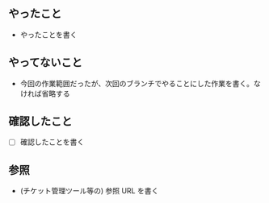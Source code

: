 ## やったこと

- やったことを書く

## やってないこと

- 今回の作業範囲だったが、次回のブランチでやることにした作業を書く。なければ省略する

## 確認したこと

- [ ] 確認したことを書く

## 参照

- (チケット管理ツール等の) 参照 URL を書く
